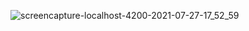 ![screencapture-localhost-4200-2021-07-27-17_52_59](https://user-images.githubusercontent.com/81008413/127153263-62324ea7-8315-4cd3-baaa-e653e2aaa572.png)



